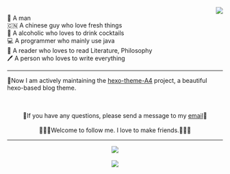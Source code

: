 
<img align="right" src="https://github-readme-stats-git-masterrstaa-rickstaa.vercel.app/api/top-langs/?username=HiNinoJay&layout=pie" />

<br>
👦 A man
<br>
🇨🇳 A chinese guy who love fresh things
<br>
🍹 A alcoholic who loves to drink cocktails
<br>
💻 A programmer who mainly use java
<br>
📖 A reader who loves to read Literature, Philosophy
<br>
🖊️ A person who loves to write everything

---


🍺Now I am actively maintaining the [hexo-theme-A4](https://github.com/HiNinoJay/hexo-theme-A4) project, a beautiful hexo-based blog theme.  

<br>
<br>



<div align="center">
      📧If you have any questions, please send a message to my <a href="mailto:welcome@ninojay.top" title="welcome@ninojay.top">email</a>📧
      <br>
      <br>
      🧑‍🤝‍🧑Welcome to follow me. I love to make friends.🧑‍🤝‍🧑
</div>

---

<div align = "center">
      <img src = "https://komarev.com/ghpvc/?username=HiNinoJay" />
</div>
                                                                
<br>

<div align="center">
  <img src="https://github-readme-stats-git-masterrstaa-rickstaa.vercel.app/api?username=hininojay&show_icons=true&theme=radical" />
</div>
